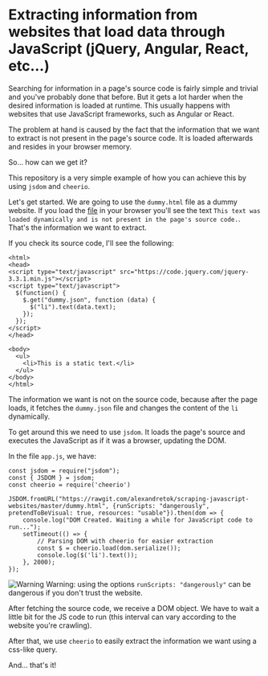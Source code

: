 # Extracting information from websites that load data through JavaScript (jQuery, Angular, React, etc...)
Searching for information in a page's source code is fairly simple and trivial and you've probably done that before. But it gets a lot harder when the desired information is loaded at runtime. This usually happens with websites that use JavaScript frameworks, such as Angular or React.

The problem at hand is caused by the fact that the information that we want to extract is not present in the page's source code. It is loaded afterwards and resides in your browser memory.

So... how can we get it?

This repository is a very simple example of how you can achieve this by using `jsdom` and `cheerio`.

Let's get started. We are going to use the `dummy.html` file as a dummy website.
If you load the [file](https://rawgit.com/alexandretok/scraping-javascript-websites/master/dummy.html) in your browser you'll see the text `This text was loaded dynamically and is not present in the page's source code.`. That's the information we want to extract.

If you check its source code, I'll see the following:

```
<html>
<head>
<script type="text/javascript" src="https://code.jquery.com/jquery-3.3.1.min.js"></script>
<script type="text/javascript">
  $(function() {
    $.get("dummy.json", function (data) {
      $("li").text(data.text);
    });
  });
</script>
</head>

<body>
  <ul>
    <li>This is a static text.</li>
  </ul>
</body>
</html>
```

The information we want is not on the source code, because after the page loads, it fetches the `dummy.json` file and changes the content of the `li` dynamically.

To get around this we need to use `jsdom`. It loads the page's source and executes the JavaScript as if it was a browser, updating the DOM.

In the file `app.js`, we have:

```
const jsdom = require("jsdom");
const { JSDOM } = jsdom;
const cheerio = require('cheerio')

JSDOM.fromURL("https://rawgit.com/alexandretok/scraping-javascript-websites/master/dummy.html", {runScripts: "dangerously", pretendToBeVisual: true, resources: "usable"}).then(dom => {
    console.log("DOM Created. Waiting a while for JavaScript code to run...");
    setTimeout(() => {
        // Parsing DOM with cheerio for easier extraction
        const $ = cheerio.load(dom.serialize());
        console.log($('li').text());
    }, 2000);
});
```

![Warning](http://dogmasoft.in/images/warning.png) Warning: using the options `runScripts: "dangerously"` can be dangerous if you don't trust the website.

After fetching the source code, we receive a DOM object. We have to wait a little bit for the JS code to run (this interval can vary according to the website you're crawling).

After that, we use `cheerio` to easily extract the information we want using a css-like query.

And... that's it!

